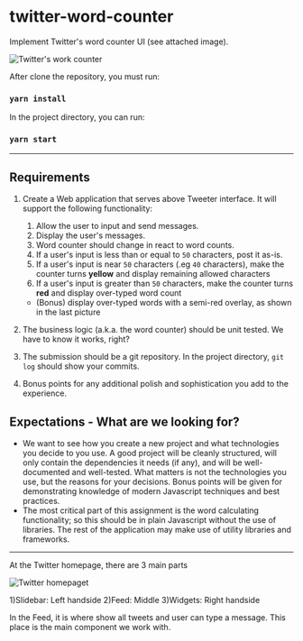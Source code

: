 # twitter-word-counter
Implement Twitter's word counter UI (see attached image).

![Twitter's work counter](https://gist.githubusercontent.com/huygn/ceda027d1f679ba2a99a2630815e5ff7/raw/d860a2917372c8f155e9a2c20161d9076e4b8340/image.jpg)

After clone the repository, you must run:

### `yarn install` 

In the project directory, you can run:

### `yarn start`

_______________________________________
## Requirements

1. Create a Web application that serves above Tweeter interface. It will support the following functionality:

    1. Allow the user to input and send messages.
    1. Display the user's messages.
    1. Word counter should change in react to word counts.
    1. If a user's input is less than or equal to `50` characters, post it as-is.
    1. If a user's input is near `50` characters (.eg `40` characters), make the counter turns **yellow** and display remaining allowed characters
    1. If a user's input is greater than `50` characters, make the counter turns **red** and display over-typed word count
      - (Bonus) display over-typed words with a semi-red overlay, as shown in the last picture

2. The business logic (a.k.a. the word counter) should be unit tested. We have to know it works, right?
3. The submission should be a git repository. In the project directory, `git log` should show your commits.
4. Bonus points for any additional polish and sophistication you add to the experience.

## Expectations - What are we looking for?

- We want to see how you create a new project and what technologies you decide to you use. A good project will be cleanly structured, will only contain the dependencies it needs (if any), and will be well-documented and well-tested. What matters is not the technologies you use, but the reasons for your decisions. Bonus points will be given for demonstrating knowledge of modern Javascript techniques and best practices.
- The most critical part of this assignment is the word calculating functionality; so this should be in plain Javascript without the use of libraries. The rest of the application may make use of utility libraries and frameworks.
_______________________________________

At the Twitter homepage, there are 3 main parts

![Twitter homepaget](https://lh3.googleusercontent.com/M4crdSr9etduf6S-T2Dm-lRuJmY1wzVzT9PxTnPGsotnw_GweKBzrohmGfZbhtN0v9lVOjMGQ1U7V8N-_bfu2L-qRBqJ2ujKxyWsZHTH6EYxM2sYipghIIno84T3xTFAjhk2keuJqenlIj3ij73_CGJKWnRvcdY-WUlo5ck7SkjQCUSyBiBFaRsERTzA6_nSkbXWLOOc2k3HRYwHOQ5vf5lWilkb8Wi46esExotvKSb7noEXdxC7N3-75hbgwB6bZZUPvXTaFd2B2pIs3zqM8XtoOfYcqqHuro3ich1wY5BKpQLIwtq2VjdimgkUW5J_vgm8JufeI2M9x7JZvqw6voxH5IVZ_COnfaBuhXQCoMah_TjoaNvtKvgl6aEZ_ax0GkIaAHXJVBLR4MzsOigE1I_BSX9lsWz8UcMkgDMK1ddelYcEkzgVaNvrOHvOGPSx58-J_MffvvYJnALQyUntP3vF9WD6OdMkkk5C06WdvRx6bOFfG4rW1iayZmXa254_DovolVUkVV_4JClA4OxX0nFEVlVScxeWwpjIoKtqFMlGY0bx0zfrkXhzriMXCCqWfxNa_lOIQRvAd1MDRVz3V-Is-s4TKmBOX7KobvWc-Lb5CdAEt6xh4UYlVs_fycKRCcFoqatQelQ__aEONpFeTmeHTXMvz3d244OVs9SQHycqqXqeiSfTvH3VBsPIK23TWACmfJlcQ7OFhD5whth7_5o=w1688-h949-no?authuser=0)

1)Slidebar: Left handside
2)Feed: Middle
3)Widgets: Right handside

In the Feed, it is where show all tweets and user can type a message. This place is the main component we work with.
